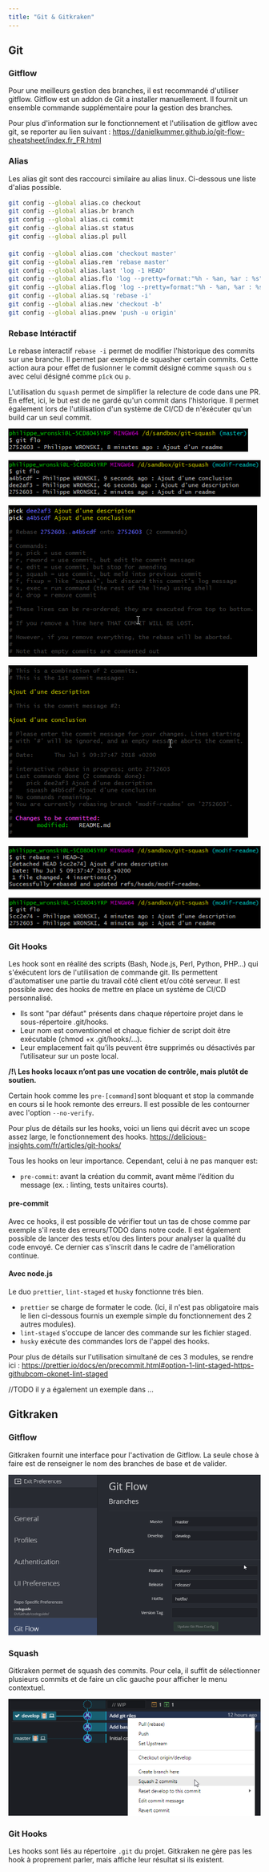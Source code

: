 ```yaml
---
title: "Git & Gitkraken"
---
```


## Git

### Gitflow
Pour une meilleurs gestion des branches, il est recommandé d'utiliser gitflow. Gitflow est un addon de Git a installer manuellement. Il fournit un ensemble commande supplémentaire pour la gestion des branches.

Pour plus d'information sur le fonctionnement et l'utilisation de gitflow avec git, se reporter au lien suivant : https://danielkummer.github.io/git-flow-cheatsheet/index.fr_FR.html

### Alias
Les alias git sont des raccourci similaire au alias linux. Ci-dessous une liste d'alias possible.

```sh
git config --global alias.co checkout
git config --global alias.br branch
git config --global alias.ci commit
git config --global alias.st status
git config --global alias.pl pull

git config --global alias.com 'checkout master'
git config --global alias.rem 'rebase master'
git config --global alias.last 'log -1 HEAD'
git config --global alias.flo 'log --pretty=format:"%h - %an, %ar : %s"'
git config --global alias.flog 'log --pretty=format:"%h - %an, %ar : %s" --graph'
git config --global alias.sq 'rebase -i'
git config --global alias.new 'checkout -b'
git config --global alias.pnew 'push -u origin'
```

### Rebase Intéractif
Le rebase interactif `rebase -i` permet de modifier l'historique des commits sur une branche. Il permet par exemple de squasher certain commits. Cette action aura pour effet de fusionner le commit désigné comme `squash` ou `s` avec celui désigné comme `pîck` ou `p`.

L'utilisation du `squash` permet de simplifier la relecture de code dans une PR. En effet, ici, le but est de ne gardé qu'un commit dans l'historique. Il permet également lors de l'utilisation d'un système de CI/CD de n'éxécuter qu'un build car un seul commit.

![Etat de master](images/squash-0.png)

![Etat de la feature](images/squash-1.png)

![Etape de selection des commit](images/squash-2.png)

![Résumé du squash](images/squash-3.png)

![Résultat du squash](images/squash-4.png)

![Etat de la feature apres squash](images/squash-5.png)

### Git Hooks
Les hook sont en réalité des scripts (Bash, Node.js, Perl, Python, PHP…) qui s'éxécutent lors de l'utilisation de commande git. Ils permettent d'automatiser une partie du travail côté client et/ou cöté serveur. Il est possible avec des hooks de mettre en place un système de CI/CD personnalisé.

- Ils sont "par défaut" présents dans chaque répertoire projet dans le sous-répertoire .git/hooks.
- Leur nom est conventionnel et chaque fichier de script doit être exécutable (chmod +x .git/hooks/…).
- Leur emplacement fait qu’ils peuvent être supprimés ou désactivés par l’utilisateur sur un poste local.

**/!\ Les hooks locaux n’ont pas une vocation de contrôle, mais plutôt de soutien.**

Certain hook comme les `pre-[command]`sont bloquant et stop la commande en cours si le hook remonte des erreurs.
Il est possible de les contourner avec l'option `--no-verify`.

Pour plus de détails sur les hooks, voici un liens qui décrit avec un scope assez large, le fonctionnement des hooks. https://delicious-insights.com/fr/articles/git-hooks/

Tous les hooks on leur importance. Cependant, celui à ne pas manquer est:
- `pre-commit`: avant la création du commit, avant même l’édition du message (ex. : linting, tests unitaires courts).

#### pre-commit
Avec ce hooks, il est possible de vérifier tout un tas de chose comme par exemple s'il reste des erreurs/TODO dans notre code. Il est également possible de lancer des tests et/ou des linters pour analyser la qualité du code envoyé. Ce dernier cas s'inscrit dans le cadre de l'amélioration continue.

#### Avec node.js
Le duo `prettier`, `lint-staged` et `husky` fonctionne trés bien.

- `prettier` se charge de formater le code. (Ici, il n'est pas obligatoire mais le lien ci-dessous fournis un exemple simple du fonctionnement des 2 autres modules).
- `lint-staged` s'occupe de lancer des commande sur les fichier staged.
- `husky` exécute des commandes lors de l'appel des hooks.

Pour plus de détails sur l'utilisation simultané de ces 3 modules, se rendre ici : https://prettier.io/docs/en/precommit.html#option-1-lint-staged-https-githubcom-okonet-lint-staged

//TODO il y a également un exemple dans ...

## Gitkraken

### Gitflow
Gitkraken fournit une interface pour l'activation de Gitflow. La seule chose à faire est de renseigner le nom des branches de base et de valider.

![Gitkraken gitflow](images/gitkraken-gitflow.png)

### Squash
Gitkraken permet de squash des commits. Pour cela, il suffit de sélectionner plusieurs commits et de faire un clic gauche pour afficher le menu contextuel.

![Gitkraken gitflow](images/gitkraken-squash.png)

### Git Hooks
Les hooks sont liés au répertoire `.git` du projet. Gitkraken ne gère pas les hook à proprement parler, mais affiche leur résultat si ils existent.